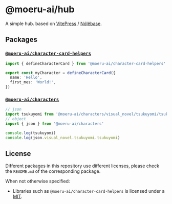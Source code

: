 # @moeru-ai/hub

A simple hub. based on [VitePress](https://github.com/vuejs/vitepress) / [Nólëbase](https://github.com/nolebase/integrations).

## Packages

### [`@moeru-ai/character-card-helpers`](/packages/character-card-helpers/)

```ts
import { defineCharacterCard } from '@moeru-ai/character-card-helpers'

export const myCharacter = defineCharacterCard({
  name: 'Hello',
  first_mes: 'World!',
})
```

### [`@moeru-ai/characters`](/packages/characters/)

```ts
// json
import tsukuyomi from '@moeru-ai/characters/visual_novel/tsukuyomi/tsukuyomi.json' assert { type: 'json' }
// object
import { json } from '@moeru-ai/characters'

console.log(tsukuyomi)
console.log(json.visual_novel.tsukuyomi.tsukuyomi)
```

## License

Different packages in this repository use different licenses, please check the `README.md` of the corresponding package.

When not otherwise specified:

- Libraries such as `@moeru-ai/character-card-helpers` is licensed under a [MIT](LICENSE-MIT).
<!-- - Contents such as `@moeru-ai/characters` is licensed under a [CC-BY-NC-SA-4.0](LICENSE-CC-BY-NC-SA). -->
